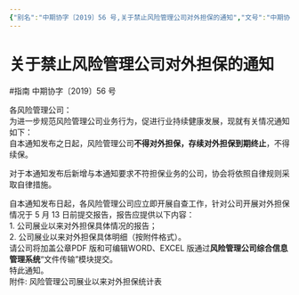```yaml
---
{"‌‌‌‌别名":"中期协字〔2019〕56 号,关于禁止风险管理公司对外担保的通知","‌‌‌‌文号":"中期协字〔2019〕56 号","‌‌‌‌‌‌‌‌发布时间":"2019.05.09","发布机构":"中期协","效力":"有效","领域":"场外衍生品, 风险子","dg-publish":true,"created":"2023-08-11T21:26","updated":"2023-10-11T17:50","permalink":"/a///20190509-2019-56/20190509-2019-56/","dgPassFrontmatter":true}
---
```


# 关于禁止风险管理公司对外担保的通知  
#指南
中期协字〔2019〕56 号  

各风险管理公司：  
为进一步规范风险管理公司业务行为，促进行业持续健康发展，现就有关情况通知如下：  
自本通知发布之日起，风险管理公司**不得对外担保，存续对外担保到期终止**，不得续保。  

对于本通知发布后新增与本通知要求不符担保业务的公司，协会将依照自律规则采取自律措施。  

自本通知发布日起，各风险管理公司应立即开展自查工作，针对公司开展对外担保情况于 5 月 13 日前提交报告，报告应提供以下内容：  
1. 公司展业以来对外担保具体情况的报告；  
2. 公司展业以来对外担保具体明细（按附件格式）。  
请公司将加盖公章PDF 版和可编辑WORD、EXCEL 版通过**风险管理公司综合信息管理系统**“文件传输”模块提交。  
特此通知。  
附件: 风险管理公司展业以来对外担保统计表